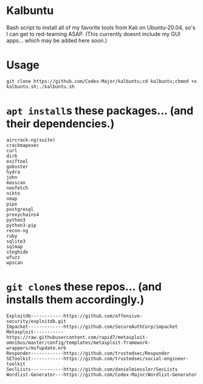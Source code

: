 # Kalbuntu
Bash script to install all of my favorite tools from Kali on Ubuntu-20.04, so's I can get to red-teaming ASAP. (This currently doesnt include my GUI apps... which may be added here soon.)

# Usage
  `git clone https://github.com/Codex-Major/kalbuntu;cd kalbuntu;chmod +x kalbuntu.sh;./kalbuntu.sh`

# `apt install`s these packages... (and their dependencies.)
    aircrack-ng(suite)
    crackmapexec
    curl
    dirb
    exiftool
    gobuster
    hydra
    john
    masscan
    neofetch
    nikto
    nmap
    pipx
    postgresql
    proxychains4
    python3
    python3-pip
    recon-ng
    ruby
    sqlite3
    sqlmap
    steghide
    wfuzz
    wpscan
    
# `git clone`s these repos... (and installs them accordingly.)
    Exploitdb------------https://github.com/offensive-security/exploitdb.git
    Impacket-------------https://github.com/SecureAuthCorp/impacket
    Metasploit-----------https://raw.githubusercontent.com/rapid7/metasploit-omnibus/master/config/templates/metasploit-framework-wrappers/msfupdate.erb
    Responder------------https://github.com/trustedsec/Responder
    SEToolkit------------https://github.com/trustedsec/social-engineer-toolkit
    SeclLists------------https://github.com/danielmiessler/SecLists
    Wordlist-Generator---https://github.com/Codex-Major/Wordlist-Generator
